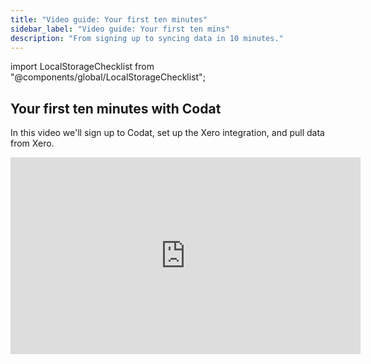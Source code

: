 ```yaml
---
title: "Video guide: Your first ten minutes"
sidebar_label: "Video guide: Your first ten mins"
description: "From signing up to syncing data in 10 minutes."
---
```


import LocalStorageChecklist from "@components/global/LocalStorageChecklist";

## Your first ten minutes with Codat

In this video we'll sign up to Codat, set up the Xero integration, and pull data from Xero.

<div className="video-container">
  <iframe width="560" height="315" src="https://www.youtube.com/embed/GbZwyUthL18" title="YouTube video player" frameborder="0" allow="accelerometer; autoplay; clipboard-write; encrypted-media; gyroscope; picture-in-picture; web-share" allowfullscreen/>
</div>


#### Checklist

<LocalStorageChecklist prefix="video-10-mins" items={[
  'Sign up to Codat',
  'Intro to basic concepts',
  'Sign up to Xero',
  'See the auth flow in action',
  'Authorize access to Xero',
  'Pull Xero Demo Company data',
]}/>

## Your next ten minutes with Codat

In this video we'll pick up from the last video, create some data in Xero, and then pull that new data into Codat.


<div className="video-container">
  <iframe width="560" height="315" src="https://www.youtube.com/embed/6HoyLiI-O3Y" title="YouTube video player" frameborder="0" allow="accelerometer; autoplay; clipboard-write; encrypted-media; gyroscope; picture-in-picture; web-share" allowfullscreen/>
</div>


#### Checklist

<LocalStorageChecklist prefix="video-10-mins" items={[
  'Create a product in Xero',
  'Create customers in Xero',
  'Create invoices in Xero',
  'Pull the data into Codat',
  'Explore the data type settings',
]}/>
